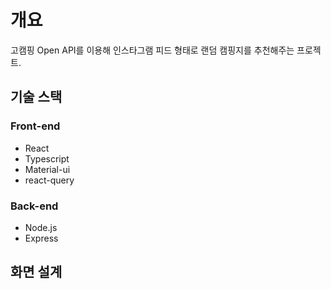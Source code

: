 # 개요
고캠핑 Open API를 이용해 인스타그램 피드 형태로 랜덤 캠핑지를 추천해주는 프로젝트.

## 기술 스택
### Front-end
- React
- Typescript
- Material-ui
- react-query

### Back-end
- Node.js
- Express

## 화면 설계

